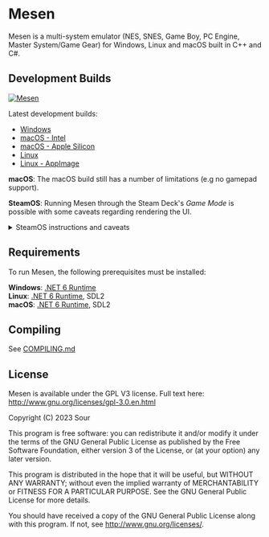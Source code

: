 # Mesen

Mesen is a multi-system emulator (NES, SNES, Game Boy, PC Engine, Master System/Game Gear) for Windows, Linux and macOS built in C++ and C#.  

## Development Builds

[![Mesen](https://github.com/SourMesen/Mesen2/actions/workflows/build.yml/badge.svg)](https://github.com/SourMesen/Mesen2/actions/workflows/build.yml)

Latest development builds:  

* [Windows](https://nightly.link/SourMesen/Mesen2/workflows/build/master/Mesen%20%28Windows%29.zip)  
* [macOS - Intel](https://nightly.link/SourMesen/Mesen2/workflows/build/master/Mesen%20%28macOS%20-%20macos-12%29%20.zip)  
* [macOS - Apple Silicon](https://nightly.link/SourMesen/Mesen2/workflows/build/master/Mesen%20%28macOS%20-%20macos-14%29%20.zip)  
* [Linux](https://nightly.link/SourMesen/Mesen2/workflows/build/master/Mesen%20%28Linux%20-%20ubuntu-20.04%20-%20clang%29.zip)  
* [Linux - AppImage](https://nightly.link/SourMesen/Mesen2/workflows/build/master/Mesen%20(Linux%20x64%20-%20AppImage).zip)

**macOS**: The macOS build still has a number of limitations (e.g no gamepad support).

**SteamOS**: Running Mesen through the Steam Deck's _Game Mode_ is possible with some caveats regarding rendering the UI.
 	<details>
	<summary>SteamOS instructions and caveats</summary>
	<br>
	Due to Gamescope (SteamOS' compositor) not handling Avalonia UI's popups very well (a [solution](https://github.com/AvaloniaUI/Avalonia/pull/14366) is available but [has been reverted due to other issues](https://github.com/AvaloniaUI/Avalonia/pull/14573)), Mesen's menus for settings are not working through Gamescope unless running Mesen [through running KDE Plasma's Desktop through a script](https://www.reddit.com/r/SteamDeck/comments/zqgx9g/desktop_mode_within_gaming_mode_updated_for_new/).

 Installation instructions:
 * Download the **[Linux - AppImage](https://nightly.link/SourMesen/Mesen2/workflows/build/master/Mesen%20(Linux%20x64%20-%20AppImage).zip)** nightly build.
 * **Mark the AppImage as executable.** (right click > Properties > Permissions > Is executable)
 * Add the application as a non-Steam shortcut to be able to run it through Steam on both _Desktop Mode_ and _Game Mode_. (right click > Add to Steam)
 * Customise the non-Steam shortcut through Steam to your desire. (in Steam: search the AppImage's filename, right click > Properties; from there you can change the icon, shortcut name and launch options)
 * Create a folder called `Mesen.AppImage.Config` in the same directory where the AppImage is stored.
 * Run it the first time. When asking where to store the settings, choose the `Store the data in my user profile` option. ![254295455-88c1942d-b81f-48ee-a3a3-74b9f3ecd9b7-1](https://github.com/kevin-wijnen/Mesen2/assets/58944808/9f4ff1e3-4df6-4441-958b-ce96599ef69d)
 * Set up the controls as asked by Mesen.

**Due to Gamescope not rendering the UI menus, it is recommended to bind some keyboard shortcuts to L4/R4/L5/R5 (the Back Grip Buttons).** You can rebind controls in _Game Mode_ by clicking the Controller icon. You can save the layout by clicking the Cog icon (next to `Edit Layout`) > Export Layout > select `New Template` as the Export Type to use it across multiple shortcuts. 
It is recommended to:
* Bind `Control Key + O Key` to open the file picker for opening a game file.
* Bind `Escape Key` to pause emulation.
* Bind `F11` to enter in or out of fullscreen. 

**If sound does not work**, check if an audio device is chosen by Mesen. (in Mesen: Settings > Audio > General (Device))

**To make game-specific shortcuts**: Repeat the non-Steam shortcut step on the Mesen AppImage. Customise the new shortcut with a Launch Option (in Steam: right click > Properties; Launch Options). To find possible Launch Options, check the Command-line options menu (in Mesen: Help > Command-line options). When you want to supply a game with the shortcut, put the entire file location of the game in double quotes ("game-filepath") as the first part of the launch options. Add additional options (`--fullscreen` for example) _after_ the file location.
</details>

## Requirements

To run Mesen, the following prerequisites must be installed:  

**Windows**: [.NET 6 Runtime](https://dotnet.microsoft.com/en-us/download/dotnet/6.0)  
**Linux**: [.NET 6 Runtime](https://dotnet.microsoft.com/en-us/download/dotnet/6.0), SDL2  
**macOS**: [.NET 6 Runtime](https://dotnet.microsoft.com/en-us/download/dotnet/6.0), SDL2  

## Compiling

See [COMPILING.md](COMPILING.md)

## License

Mesen is available under the GPL V3 license.  Full text here: <http://www.gnu.org/licenses/gpl-3.0.en.html>

Copyright (C) 2023 Sour

This program is free software: you can redistribute it and/or modify
it under the terms of the GNU General Public License as published by
the Free Software Foundation, either version 3 of the License, or
(at your option) any later version.

This program is distributed in the hope that it will be useful,
but WITHOUT ANY WARRANTY; without even the implied warranty of
MERCHANTABILITY or FITNESS FOR A PARTICULAR PURPOSE.  See the
GNU General Public License for more details.

You should have received a copy of the GNU General Public License
along with this program.  If not, see <http://www.gnu.org/licenses/>.
